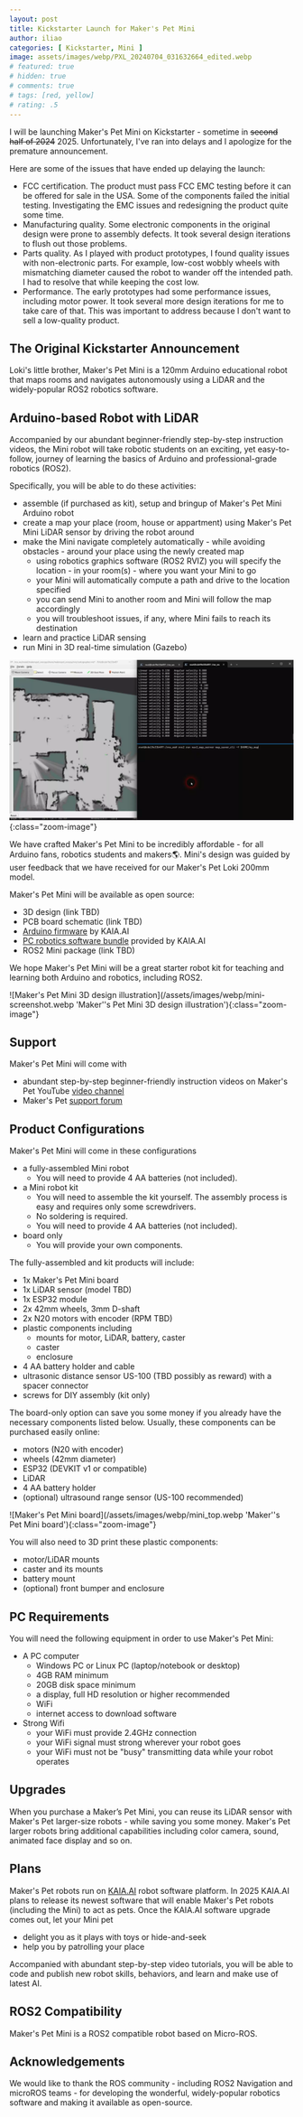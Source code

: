 ```yaml
---
layout: post
title: Kickstarter Launch for Maker's Pet Mini
author: iliao
categories: [ Kickstarter, Mini ]
image: assets/images/webp/PXL_20240704_031632664_edited.webp
# featured: true
# hidden: true
# comments: true
# tags: [red, yellow]
# rating: .5
---
```


I will be launching Maker's Pet Mini on Kickstarter - sometime in ~~second half of 2024~~ 2025. Unfortunately, I've ran into delays and I apologize for the premature announcement.

Here are some of the issues that have ended up delaying the launch:

- FCC certification. The product must pass FCC EMC testing before it can be offered for sale in the USA. Some of the components failed the initial testing. Investigating the EMC issues and redesigning the product quite some time.
- Manufacturing quality. Some electronic components in the original design were prone to assembly defects. It took several design iterations to flush out those problems.
- Parts quality. As I played with product prototypes, I found quality issues with non-electronic parts. For example, low-cost wobbly wheels with mismatching diameter caused the robot to wander off the intended path. I had to resolve that while keeping the cost low.
- Performance. The early prototypes had some performance issues, including motor power. It took several more design iterations for me to take care of that. This was important to address because I don't want to sell a low-quality product.

## The Original Kickstarter Announcement

Loki's little brother, Maker's Pet Mini is a 120mm Arduino educational robot that maps rooms and navigates autonomously using a LiDAR and the widely-popular ROS2 robotics software.

## Arduino-based Robot with LiDAR

Accompanied by our abundant beginner-friendly step-by-step instruction videos, the Mini robot will take robotic students on an exciting, yet easy-to-follow, journey of learning the basics of Arduino and professional-grade robotics (ROS2).

Specifically, you will be able to do these activities:
- assemble (if purchased as kit), setup and bringup of Maker's Pet Mini Arduino robot
- create a map your place (room, house or appartment) using Maker's Pet Mini LiDAR sensor by driving the robot around 
- make the Mini navigate completely automatically - while avoiding obstacles - around your place using the newly created map
  - using robotics graphics software (ROS2 RVIZ) you will specify the location - in your room(s) - where you want your Mini to go
  - your Mini will automatically compute a path and drive to the location specified
  - you can send Mini to another room and Mini will follow the map accordingly
  - you will troubleshoot issues, if any, where Mini fails to reach its destination
- learn and practice LiDAR sensing
- run Mini in 3D real-time simulation (Gazebo)

![Room mapping with LiDAR illustration](/assets/images/webp/snoopy-mapping-screenshot.webp 'Room mapping with LiDAR illustration'){:class="zoom-image"}

We have crafted Maker's Pet Mini to be incredibly affordable - for all Arduino fans, robotics students and makers🌎. Mini's design was guided by user feedback that we have received for our Maker's Pet Loki 200mm model.

Maker's Pet Mini will be available as open source:
- 3D design (link TBD)
- PCB board schematic (link TBD)
- [Arduino firmware](https://github.com/kaiaai/firmware/) by KAIA.AI
- [PC robotics software bundle](https://github.com/kaiaai/install) provided by KAIA.AI
- ROS2 Mini package (link TBD)

We hope Maker's Pet Mini will be a great starter robot kit for teaching and learning both Arduino and robotics, including ROS2.

![Maker's Pet Mini 3D design illustration](/assets/images/webp/mini-screenshot.webp 'Maker''s Pet Mini 3D design illustration'){:class="zoom-image"}

## Support

Maker's Pet Mini will come with
- abundant step-by-step beginner-friendly instruction videos on Maker's Pet YouTube [video channel](https://www.youtube.com/@makerspet)
- Maker's Pet [support forum](https://github.com/makerspet/support/discussions/)

## Product Configurations

Maker's Pet Mini will come in these configurations
- a fully-assembled Mini robot
  - You will need to provide 4 AA batteries (not included).
- a Mini robot kit
  - You will need to assemble the kit yourself. The assembly process is easy and requires only some screwdrivers.
  - No soldering is required.
  - You will need to provide 4 AA batteries (not included).
- board only
  - You will provide your own components.

The fully-assembled and kit products will include:
- 1x Maker's Pet Mini board
- 1x LiDAR sensor (model TBD)
- 1x ESP32 module
- 2x 42mm wheels, 3mm D-shaft
- 2x N20 motors with encoder (RPM TBD)
- plastic components including
  - mounts for motor, LiDAR, battery, caster
  - caster
  - enclosure
- 4 AA battery holder and cable
- ultrasonic distance sensor US-100 (TBD possibly as reward) with a spacer connector
- screws for DIY assembly (kit only)

The board-only option can save you some money if you already have the necessary components listed below. Usually, these components can be purchased easily online:
  - motors (N20 with encoder)
  - wheels (42mm diameter)
  - ESP32 (DEVKIT v1 or compatible)
  - LiDAR
  - 4 AA battery holder
  - (optional) ultrasound range sensor (US-100 recommended)

![Maker's Pet Mini board](/assets/images/webp/mini_top.webp 'Maker''s Pet Mini board'){:class="zoom-image"}

You will also need to 3D print these plastic components:
  - motor/LiDAR mounts
  - caster and its mounts
  - battery mount
  - (optional) front bumper and enclosure

## PC Requirements

You will need the following equipment in order to use Maker's Pet Mini:
- A PC computer
  - Windows PC or Linux PC (laptop/notebook or desktop)
  - 4GB RAM minimum
  - 20GB disk space minimum
  - a display, full HD resolution or higher recommended
  - WiFi
  - internet access to download software
- Strong Wifi
  - your WiFi must provide 2.4GHz connection
  - your WiFi signal must strong wherever your robot goes
  - your WiFi must not be "busy" transmitting data while your robot operates

## Upgrades

When you purchase a Maker’s Pet Mini, you can reuse its LiDAR sensor with Maker's Pet larger-size robots - while saving you some money. Maker's Pet larger robots bring additional capabilities including color camera, sound, animated face display and so on.

## Plans

Maker's Pet robots run on [KAIA.AI](https://github.com/kaiaai/firmware/) robot software platform. In 2025 KAIA.AI plans to release its newest software that will enable Maker's Pet robots (including the Mini) to act as pets. Once the KAIA.AI software upgrade comes out, let your Mini pet
- delight you as it plays with toys or hide-and-seek
- help you by patrolling your place

Accompanied with abundant step-by-step video tutorials, you will be able to code and publish new robot skills, behaviors, and  learn and make use of latest AI.

## ROS2 Compatibility

Maker's Pet Mini is a ROS2 compatible robot based on Micro-ROS.

## Acknowledgements

We would like to thank the ROS community - including ROS2 Navigation and microROS teams - for developing the wonderful, widely-popular robotics software and making it available as open-source.